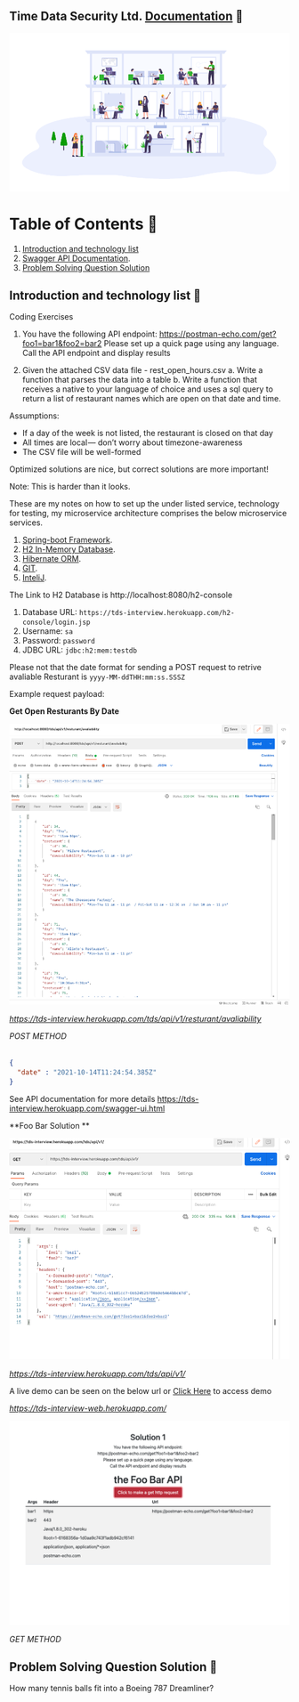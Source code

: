 ## Time Data Security Ltd. [Documentation](https://tds-interview.herokuapp.com/swagger-ui.html) :thought_balloon:

![alt adidas](https://github.com/Nnadozieomeonu/images/blob/0d570b94ce1690df3174e14498b216adde548a01/Adam.gif?raw=true)

# Table of Contents :thought_balloon:
1. [Introduction and technology list](#Introduction-and-technology-list)
2. [Swagger API Documentation](https://tds-interview.herokuapp.com/swagger-ui.html).
3. [Problem Solving Question Solution](#Problem-Solving-Question-Solution)


## Introduction and technology list :thought_balloon:

Coding Exercises
1.	You have the following API endpoint:
      https://postman-echo.com/get?foo1=bar1&foo2=bar2
      Please set up a quick page using any language. Call the API endpoint and display results

2.	Given the attached CSV data file - rest_open_hours.csv
      a.	Write a function that parses the data into a table
      b.	Write a function that receives a native to your language of choice and uses a sql query to return a list of restaurant names which are open on that date and time.


Assumptions:
* If a day of the week is not listed, the restaurant is closed on that day
* All times are local — don’t worry about timezone-awareness
* The CSV file will be well-formed

Optimized solutions are nice, but correct solutions are more important!

Note:  This is harder than it looks.


These are my notes on  how to set up the under listed service, technology for testing, my microservice architecture comprises the below microservice services.

1. [Spring-boot Framework](http://start.spring.io).
2. [H2 In-Memory Database](http://start.spring.io).
3. [Hibernate ORM](http://start.spring.io).
4. [GIT](http://git.com).
5. [InteliJ](http://jetbrains.com).

The Link to H2 Database is http://localhost:8080/h2-console
1. Database URL: ``https://tds-interview.herokuapp.com/h2-console/login.jsp``
2. Username: ``sa``
3. Password: ``password``
4. JDBC URL: ``jdbc:h2:mem:testdb``


Please not that the date format for sending a POST request to retrive avaliable Resturant is ``yyyy-MM-ddTHH:mm:ss.SSSZ``

Example request payload:

**Get Open Resturants By Date**

![alt tds](https://github.com/Nnadozieomeonu/images/blob/46b8029c28ea859e60acbfc40058ade681de9a39/solution2.png?raw=true)

*https://tds-interview.herokuapp.com/tds/api/v1/resturant/avaliability*

*POST METHOD*

```json

{
  "date" : "2021-10-14T11:24:54.385Z"
}

```

See API documentation for more details https://tds-interview.herokuapp.com/swagger-ui.html

**Foo Bar Solution **

![alt tds](https://github.com/Nnadozieomeonu/images/blob/2529bfddd71dee0216d273c529556a449acb8786/solution1.png?raw=true)

*https://tds-interview.herokuapp.com/tds/api/v1/*

A live demo can be seen on the below url or [Click Here](https://tds-interview-web.herokuapp.com/) to access demo

*https://tds-interview-web.herokuapp.com/*

![alt tds](https://github.com/Nnadozieomeonu/images/blob/90eb0615cb41e7853983e5c9afc25d2d3dc47ccf/demo.png?raw=true)

*GET METHOD*


## Problem Solving Question Solution :thought_balloon:

How many tennis balls fit into a Boeing 787 Dreamliner?

